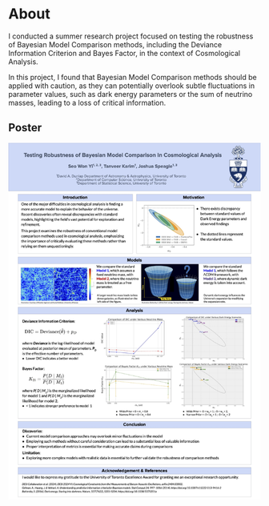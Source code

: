 # About

I conducted a summer research project focused on testing the robustness of Bayesian Model Comparison methods, including the Deviance Information Criterion and Bayes Factor, in the context of Cosmological Analysis.

In this project, I found that Bayesian Model Comparison methods should be applied with caution, as they can potentially overlook subtle fluctuations in parameter values, such as dark energy parameters or the sum of neutrino masses, leading to a loss of critical information.

## Poster

![Poster Presentation](Poster/Seo_Won_Yi_UTEA_SURP_Poster.jpg)
